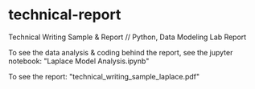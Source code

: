 # technical-report
Technical Writing Sample & Report // Python, Data Modeling Lab Report

To see the data analysis & coding behind the report, see the jupyter notebook: "Laplace Model Analysis.ipynb"



To see the report: "technical_writing_sample_laplace.pdf"
